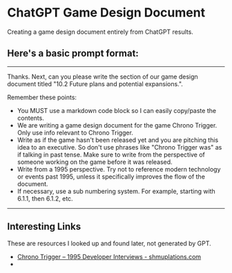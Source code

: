 # ChatGPT Game Design Document
 Creating a game design document entirely from ChatGPT results.


## Here's a basic prompt format:

---

Thanks. Next, can you please write the section of our game design document titled "10.2 Future plans and potential expansions.".

Remember these points:

- You MUST use a markdown code block so I can easily copy/paste the contents.
- We are writing a game design document for the game Chrono Trigger. Only use info relevant to Chrono Trigger.
- Write as if the game hasn't been released yet and you are pitching this idea to an executive. So don't use phrases like "Chrono Trigger was" as if talking in past tense. Make sure to write from the perspective of someone working on the game before it was released.
- Write from a 1995 perspective. Try not to reference modern technology or events past 1995, unless it specifically improves the flow of the document.
- If necessary, use a sub numbering system. For example, starting with 6.1.1, then 6.1.2, etc.

---

## Interesting Links
These are resources I looked up and found later, not generated by GPT.

- [Chrono Trigger – 1995 Developer Interviews - shmuplations.com](https://shmuplations.com/chronotrigger2/)
- 